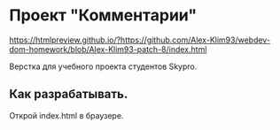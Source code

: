 # Проект "Комментарии"

https://htmlpreview.github.io/?https://github.com/Alex-Klim93/webdev-dom-homework/blob/Alex-Klim93-patch-8/index.html

Верстка для учебного проекта студентов Skypro.

## Как разрабатывать.

Открой index.html в браузере.
